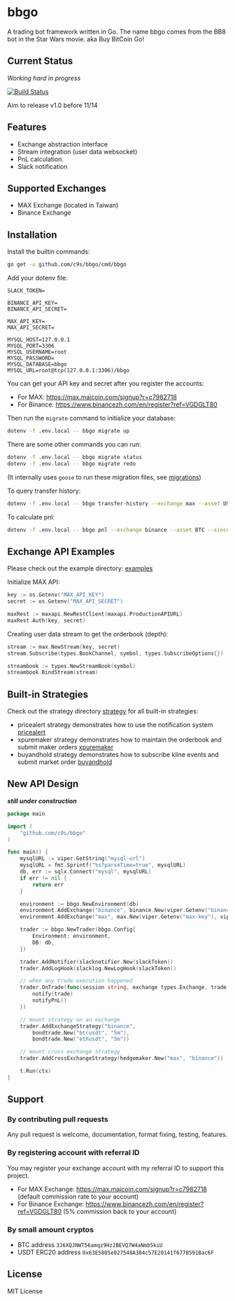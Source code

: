# bbgo

A trading bot framework written in Go. The name bbgo comes from the BB8 bot in the Star Wars movie. aka Buy BitCoin Go!

## Current Status

_Working hard in progress_

[![Build Status](https://travis-ci.org/c9s/bbgo.svg?branch=main)](https://travis-ci.org/c9s/bbgo)

Aim to release v1.0 before 11/14

## Features

- Exchange abstraction interface
- Stream integration (user data websocket)
- PnL calculation.
- Slack notification

## Supported Exchanges

- MAX Exchange (located in Taiwan)
- Binance Exchange

## Installation

Install the builtin commands:

```sh
go get -u github.com/c9s/bbgo/cmd/bbgo
```

Add your dotenv file:

```
SLACK_TOKEN=

BINANCE_API_KEY=
BINANCE_API_SECRET=

MAX_API_KEY=
MAX_API_SECRET=

MYSQL_HOST=127.0.0.1
MYSQL_PORT=3306
MYSQL_USERNAME=root
MYSQL_PASSWORD=
MYSQL_DATABASE=bbgo
MYSQL_URL=root@tcp(127.0.0.1:3306)/bbgo
```

You can get your API key and secret after you register the accounts:

- For MAX: <https://max.maicoin.com/signup?r=c7982718>
- For Binance: <https://www.binancezh.com/en/register?ref=VGDGLT80>

Then run the `migrate` command to initialize your database:

```sh
dotenv -f .env.local -- bbgo migrate up
```

There are some other commands you can run:

```sh
dotenv -f .env.local -- bbgo migrate status
dotenv -f .env.local -- bbgo migrate redo
```

(It internally uses `goose` to run these migration files, see [migrations](migrations))


To query transfer history:

```sh
dotenv -f .env.local -- bbgo transfer-history --exchange max --asset USDT --since "2019-01-01"
```

To calculate pnl:

```sh
dotenv -f .env.local -- bbgo pnl --exchange binance --asset BTC --since "2019-01-01"
```


## Exchange API Examples

Please check out the example directory: [examples](examples)

Initialize MAX API:

```go
key := os.Getenv("MAX_API_KEY")
secret := os.Getenv("MAX_API_SECRET")

maxRest := maxapi.NewRestClient(maxapi.ProductionAPIURL)
maxRest.Auth(key, secret)
```

Creating user data stream to get the orderbook (depth):

```go
stream := max.NewStream(key, secret)
stream.Subscribe(types.BookChannel, symbol, types.SubscribeOptions{})

streambook := types.NewStreamBook(symbol)
streambook.BindStream(stream)
```

## Built-in Strategies

Check out the strategy directory [strategy](pkg/strategy) for all built-in strategies:

- pricealert strategy demonstrates how to use the notification system [pricealert](pkg/strategy/pricealert)
- xpuremaker strategy demonstrates how to maintain the orderbook and submit maker orders [xpuremaker](pkg/strategy/xpuremaker)
- buyandhold strategy demonstrates how to subscribe kline events and submit market order [buyandhold](pkg/strategy/buyandhold)

## New API Design

_**still under construction**_

```go
package main

import (
    "github.com/c9s/bbgo"
)

func main() {
    mysqlURL := viper.GetString("mysql-url")
    mysqlURL = fmt.Sprintf("%s?parseTime=true", mysqlURL)
    db, err := sqlx.Connect("mysql", mysqlURL)
    if err != nil {
        return err
    }

    environment := bbgo.NewEnvironment(db)
    environment.AddExchange("binance", binance.New(viper.Getenv("binance-api-key"), viper.Getenv("binance-api-secret"))))
    environment.AddExchange("max", max.New(viper.Getenv("max-key"), viper.Getenv("max-secret"))))

    trader := bbgo.NewTrader(bbgo.Config{
        Environment: environment,
        DB: db,
    })

    trader.AddNotifier(slacknotifier.New(slackToken))
    trader.AddLogHook(slacklog.NewLogHook(slackToken))

    // when any trade execution happened
    trader.OnTrade(func(session string, exchange types.Exchange, trade types.Trade) {
        notify(trade)
        notifyPnL()
    })

    // mount strategy on an exchange
    trader.AddExchangeStrategy("binance",
        bondtrade.New("btcusdt", "5m"),
        bondtrade.New("ethusdt", "5m"))

    // mount cross exchange strategy
    trader.AddCrossExchangeStrategy(hedgemaker.New("max", "binance"))

    t.Run(ctx)
}
```

## Support

### By contributing pull requests

Any pull request is welcome, documentation, format fixing, testing, features.

### By registering account with referral ID

You may register your exchange account with my referral ID to support this project.

- For MAX Exchange: <https://max.maicoin.com/signup?r=c7982718> (default commission rate to your account)
- For Binance Exchange: <https://www.binancezh.com/en/register?ref=VGDGLT80> (5% commission back to your account)

### By small amount cryptos

- BTC address `3J6XQJNWT56amqz9Hz2BEVQ7W4aNmb5kiU`
- USDT ERC20 address `0x63E5805e027548A384c57E20141f6778591Bac6F`

## License

MIT License
